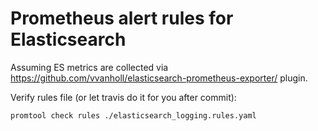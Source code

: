 # Prometheus alert rules for Elasticsearch

Assuming ES metrics are collected via <https://github.com/vvanholl/elasticsearch-prometheus-exporter/> plugin.

Verify rules file (or let travis do it for you after commit):

```
promtool check rules ./elasticsearch_logging.rules.yaml
```